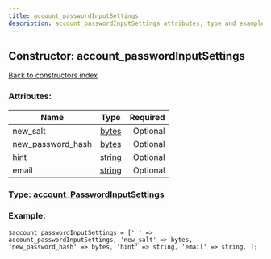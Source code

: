 ```yaml
---
title: account_passwordInputSettings
description: account_passwordInputSettings attributes, type and example
---
```

## Constructor: account\_passwordInputSettings  
[Back to constructors index](index.md)



### Attributes:

| Name     |    Type       | Required |
|----------|:-------------:|---------:|
|new\_salt|[bytes](../types/bytes.md) | Optional|
|new\_password\_hash|[bytes](../types/bytes.md) | Optional|
|hint|[string](../types/string.md) | Optional|
|email|[string](../types/string.md) | Optional|



### Type: [account\_PasswordInputSettings](../types/account_PasswordInputSettings.md)


### Example:

```
$account_passwordInputSettings = ['_' => account_passwordInputSettings, 'new_salt' => bytes, 'new_password_hash' => bytes, 'hint' => string, 'email' => string, ];
```